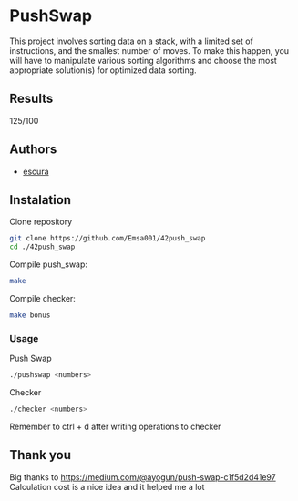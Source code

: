 
# PushSwap

This project involves sorting data on a stack, with a limited set of instructions, and the smallest number of moves. To make this happen, you will have to manipulate various sorting algorithms and choose the most appropriate solution(s) for optimized data sorting. 

## Results
125/100

## Authors

- [escura](https://profile.intra.42.fr/users/escura)


## Instalation

Clone repository
```bash
git clone https://github.com/Emsa001/42push_swap
cd ./42push_swap
```
Compile push_swap:
```bash
make
```

Compile checker:
```bash
make bonus
```

### Usage
Push Swap
```bash
./pushswap <numbers>
```
Checker
```bash
./checker <numbers>
```
Remember to ctrl + d after writing operations to checker

## Thank you
Big thanks to https://medium.com/@ayogun/push-swap-c1f5d2d41e97
Calculation cost is a nice idea and it helped me a lot
